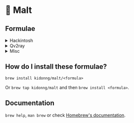 # 🍺 Malt

## Formulae

<details>
<summary>Hackintosh</summary>

- [gensmbios](https://github.com/corpnewt/GenSMBIOS)
- [gfxutil](https://github.com/acidanthera/gfxutil)
- [ifrextract](https://github.com/LongSoft/Universal-IFR-Extractor)
- [ioregistryexplorer](https://github.com/khronokernel/IORegistryClone)
- [propertree](https://github.com/corpnewt/ProperTree)
- [uefitool](https://github.com/LongSoft/UEFITool)

</details>

<details>
<summary>Qv2ray</summary>

- [qv2ray-beta](https://qv2ray.net/)

</details>

<details>
<summary>Misc</summary>

- [neofetch-optional-deps](https://github.com/dylanaraps/neofetch.git)

  Install with `--without-imagemagick --without-screenresolution` to prevent pulling lots of dependencies.

- [unsign](https://github.com/steakknife/unsign)

  Useful for situations like [this](https://github.com/Nyx0uf/qlImageSize#limitations).

</details>

## How do I install these formulae?
`brew install kidonng/malt/<formula>`

Or `brew tap kidonng/malt` and then `brew install <formula>`.

## Documentation
`brew help`, `man brew` or check [Homebrew's documentation](https://docs.brew.sh).
